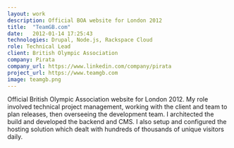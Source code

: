 ```yaml
---
layout: work
description: Official BOA website for London 2012
title:  "TeamGB.com"
date:   2012-01-14 17:25:43
technologies: Drupal, Node.js, Rackspace Cloud
role: Technical Lead
client: British Olympic Association
company: Pirata
company_url: https://www.linkedin.com/company/pirata
project_url: https://www.teamgb.com
image: teamgb.png
---
```

Official British Olympic Association website for London 2012. My role involved technical project management, working with the client and team to plan releases, then overseeing the development team. I architected the build and developed the backend and CMS. I also setup and configured the hosting solution which dealt with hundreds of thousands of unique visitors daily.
